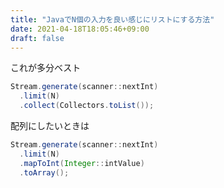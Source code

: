 ```yaml
---
title: "JavaでN個の入力を良い感じにリストにする方法"
date: 2021-04-18T18:05:46+09:00
draft: false
---
```


これが多分ベスト
```java
Stream.generate(scanner::nextInt)
  .limit(N)
  .collect(Collectors.toList());
```

配列にしたいときは
```java
Stream.generate(scanner::nextInt)
  .limit(N)
  .mapToInt(Integer::intValue)
  .toArray();
```
